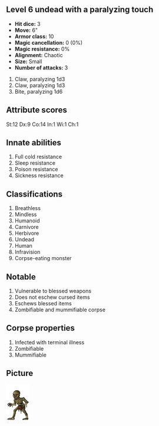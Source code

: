 ## Level 6 undead with a paralyzing touch

- **Hit dice:** 3
- **Move:** 6"
- **Armor class:** 10
- **Magic cancellation:** 0 (0%)
- **Magic resistance:** 0%
- **Alignment:** Chaotic
- **Size:** Small
- **Number of attacks:** 3
1. Claw, paralyzing 1d3
2. Claw, paralyzing 1d3
3. Bite, paralyzing 1d6

## Attribute scores

St:12 Dx:9 Co:14 In:1 Wi:1 Ch:1

## Innate abilities

1. Full cold resistance
2. Sleep resistance
3. Poison resistance
4. Sickness resistance

## Classifications

1. Breathless
2. Mindless
3. Humanoid
4. Carnivore
5. Herbivore
6. Undead
7. Human
8. Infravision
9. Corpse-eating monster

## Notable

1. Vulnerable to blessed weapons
2. Does not eschew cursed items
3. Eschews blessed items
4. Zombifiable and mummifiable corpse

## Corpse properties

1. Infected with terminal illness
2. Zombifiable
3. Mummifiable

## Picture

![Ghoul](https://github.com/hyvanmielenpelit/GnollHackTileSet/blob/main/Monsters/ghoul/ghoul.png?raw=true)
